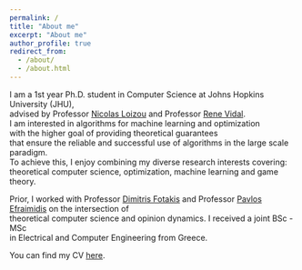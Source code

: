 ```yaml
---
permalink: /
title: "About me"
excerpt: "About me"
author_profile: true
redirect_from: 
  - /about/
  - /about.html
---
```


I am a 1st year Ph.D. student in Computer Science at Johns Hopkins University (JHU),   
advised by Professor [Nicolas Loizou](https://nicolasloizou.github.io/) and Professor [Rene Vidal](http://vision.jhu.edu/rvidal.html).   
I am interested in algorithms for machine learning and optimization   
with the higher goal of providing theoretical guarantees   
that ensure the reliable and successful use of algorithms in the large scale paradigm.   
To achieve this, I enjoy combining my diverse research interests covering:   
theoretical computer science, optimization, machine learning and game theory.

Prior, I worked with Professor [Dimitris Fotakis](https://www.softlab.ntua.gr/~fotakis/) and Professor [Pavlos Efraimidis](https://euclid.ee.duth.gr/) on the intersection of   
theoretical computer science and opinion dynamics. I received a joint BSc - MSc   
in Electrical and Computer Engineering from Greece.   

You can find my CV [here](_pages/Resume_Emmanouilidis_Konstantinos_revised.pdf).
